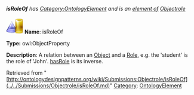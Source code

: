 ___isRoleOf__ has [Category:OntologyElement](../../Category/OntologyElement.md "Category:OntologyElement") and is an [element of](../../Property/ElementOf.md "Property:ElementOf") [Objectrole](../../Submissions/Objectrole.md "Submissions:Objectrole")_


  




[![ObjectProperty](../../images/thumb/c/c3/ObjectProperty.gif/45px-ObjectProperty.gif)](../../Image/ObjectProperty.gif.md "ObjectProperty")
__Name__: isRoleOf 


__Type:__ owl:ObjectProperty 


__Description__: A relation between an  [Object](../../Image/ObjectProperty.gif.md "Submissions:Objectrole/Object") and a  [Role](../../Community/AcademicRoles.md "Submissions:Objectrole/Role"), e.g. the 'student' is the role of 'John'.  [hasRole](has../../Community/AcademicRoles.md "Submissions:Objectrole/hasRole") is its inverse. 





Retrieved from "[http://ontologydesignpatterns.org/wiki/Submissions:Objectrole/isRoleOf](../../Submissions/Objectrole/isRoleOf.md)"
 [Category](http://ontologydesignpatterns.org/wiki/Special:Categories "Special:Categories"): [OntologyElement](../../Category/OntologyElement.md "Category:OntologyElement")